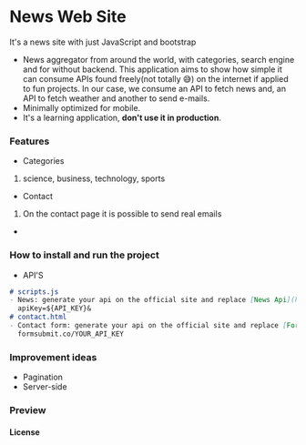 # News Web Site
It's a news site with just JavaScript and bootstrap

- News aggregator from around the world, with categories, search engine and for without backend. This application aims to show how simple it can consume APIs found freely(not totally 😅) on the internet if applied to fun projects. In our case, we consume an API to fetch news and, an API to fetch weather and another to send e-mails.
- Minimally optimized for mobile.
- It's a learning application, **don't use it in production**.

### Features
- Categories
1. science, business, technology, sports
- Contact
1. On the contact page it is possible to send real emails
-

### How to install and run the project

- API'S
```markdown
# scripts.js
- News: generate your api on the official site and replace [News Api](https://newsapi.org/)
  apiKey=${API_KEY}&
# contact.html
- Contact form: generate your api on the official site and replace [Form Submit](https://formsubmit.co/)
  formsubmit.co/YOUR_API_KEY
```

### Improvement ideas
- Pagination
- Server-side


### Preview


#### License
